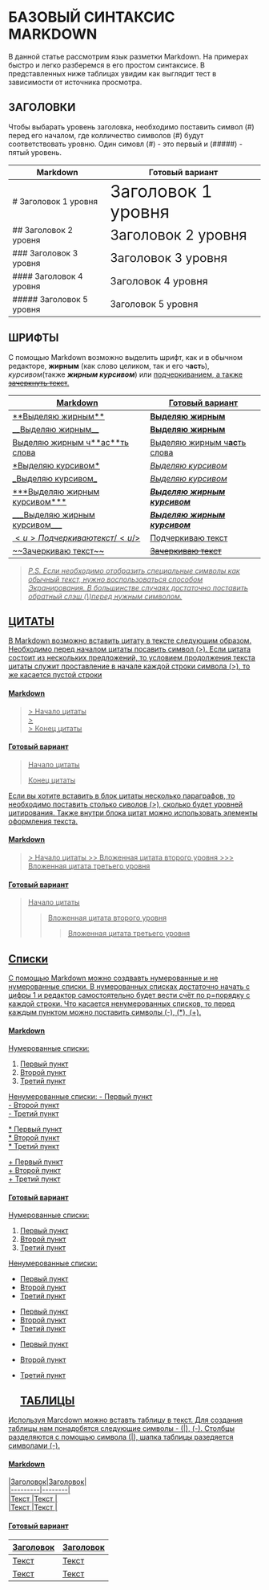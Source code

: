 # БАЗОВЫЙ СИНТАКСИС MARKDOWN

В данной статье рассмотрим язык разметки Markdown. На примерах быстро и легко разберемся в его простом синтаксисе. 
В представленных ниже таблицах увидим как выглядит тест в зависимости от источника просмотра.

## ЗАГОЛОВКИ

Чтобы выбарать уровень заголовка, необходимо поставить символ (#) перед его началом, где колличество символов (#) будут соответствовать уровню. Один симовл (#) - это первый и (#####) - пятый уровень.

|Markdown|Готовый вариант|
|--------|---------------|
|# Заголовок 1 уровня|<span style='font-size: 34px;'>Заголовок 1 уровня</span>|
|## Заголовок 2 уровня|<span style='font-size: 28px;'>Заголовок 2 уровня</span>|
|### Заголовок 3 уровня|<span style='font-size: 24px;'>Заголовок 3 уровня</span>|
|#### Заголовок 4 уровня|<span style='font-size: 20px;'>Заголовок 4 уровня</span>|
|##### Заголовок 5 уровня|<span style='font-size: 18px;'>Заголовок 5 уровня</span>|

## ШРИФТЫ

С помощью Markdown возможно выделить шрифт, как и в обычном редакторе, **жирным** (как слово целиком, так и его ч**аст**ь), *курсивом*(также ***жирным курсивом***) или <u>подчеркиванием<u/>, а также ~~зачеркнуть текст~~. 

|Markdown|Готовый вариант|
|--------|---------------|
|  \*\*Выделяю жирным** | **Выделяю жирным** |
|  \_\_Выделяю жирным\_\_ | **Выделяю жирным** |
|Выделяю жирным ч\*\*ас\*\*ть слова|Выделяю жирным ч**ас**ть слова|
|\*Выделяю курсивом\*|*Выделяю курсивом*|
|\_Выделяю курсивом\_|_Выделяю курсивом_|
|\*\*\*Выделяю жирным курсивом\*\*\*|***Выделяю жирным курсивом***|
|\_\_\_Выделяю жирным курсивом\_\_\_|___Выделяю жирным курсивом___|
|$<u>Подчеркиваю текст/<u/>$|<u>Подчеркиваю текст<u/>|
|\~\~Зачеркиваю текст\~\~|~~Зачеркиваю текст~~|

> *P.S. Если необходимо отобразить специальные символы как обычный текст, нужно воспользоваться способом Экранирования. В большинстве случаях достаточно поставить обратный слэш (\\)перед нужным символом.*

## ЦИТАТЫ
В Markdown возможно вставить цитату в тексте следующим образом. 
Необходимо перед началом цитаты посавить символ (>). Если цитата состоит из нескольких предложений, то условием продолжения текста цитаты служит проставление в начале каждой строки символа (>), то же касается пустой строки

#### Markdown
>\> Начало цитаты  
>\>   
>\> Конец цитаты  

#### Готовый вариант
> Начало цитаты  
>   
> Конец цитаты  
 
  Если вы хотите вставить в блок цитаты несколько параграфов, то необходимо поставить столько сиволов (>), сколько будет уровней цитирования. Также внутри блока цитат можно  использовать элементы оформления текста.

#### Markdown
>\> Начало цитаты 
>\>\> Вложенная цитата второго уровня
>\>\>\> Вложенная цитата третьего уровня
#### Готовый вариант
> Начало цитаты 
>> Вложенная цитата второго уровня
>>> Вложенная цитата третьего уровня

## Списки
С помощью Markdown можно создвавть нумерованные и не нумерованные списки. В нумерованных списках достаточно начать с цифры 1 и редактор самостоятельно будет вести счёт по р=порядку с каждой строки. Что касается ненумерованных списков, то перед каждым пунктом можно поставить символы (-), (*), (+).

#### Markdown
Нумерованные списки:
1. Первый пункт
2. Второй пункт
3. Третий пункт

Ненумерованные списки:
\- Первый пункт  
\- Второй пункт  
\- Третий пункт  

\* Первый пункт  
\* Второй пункт  
\* Третий пункт  

\+ Первый пункт  
\+ Второй пункт  
\+ Третий пункт  

#### Готовый вариант
Нумерованные списки:
1. Первый пункт
2. Второй пункт
3. Третий пункт

Ненумерованные списки:
- Первый пункт
- Второй пункт
- Третий пункт

* Первый пункт
* Второй пункт
* Третий пункт

+ Первый пункт
+ Второй пункт
+ Третий пункт
  
  ## ТАБЛИЦЫ
Используя Marcdown можно вставть таблицу в текст. Для создания таблицы нам понадобятся следующие символы - (|), (-). Столбцы разделяются с помощью символа (|), шапка таблицы разедяется символами (-). 

#### Markdown
\|Заголовок\|Заголовок\|  
\|---------\|\--------\|  
\|Текст    \|Текст    \|  
\|Текст    \|Текст    \|  

#### Готовый вариант
|Заголовок|Заголовок|
|---------|---------|
|Текст    |Текст    |  
|Текст    |Текст    |

